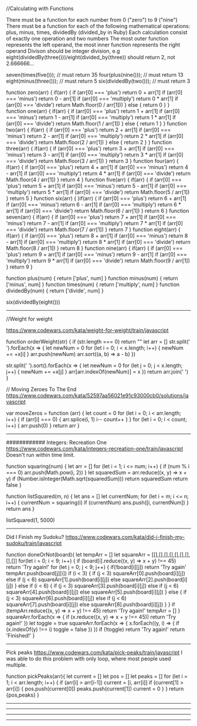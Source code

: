 //Calculating with Functions

There must be a function for each number from 0 ("zero") to 9 ("nine")
There must be a function for each of the following mathematical operations: plus, minus, times, dividedBy (divided_by in Ruby)
Each calculation consist of exactly one operation and two numbers
The most outer function represents the left operand, the most inner function represents the right operand
Divison should be integer division, e.g eight(dividedBy(three()))/eight(divided_by(three)) should return 2, not 2.666666...

seven(times(five())); // must return 35
four(plus(nine())); // must return 13
eight(minus(three())); // must return 5
six(dividedBy(two())); // must return 3

function zero(arr) {
  if(arr) {
    if (arr[0] === 'plus') return 0 + arr[1]
    if (arr[0] === 'minus') return 0 - arr[1]
    if (arr[0] === 'multiply') return 0 * arr[1]
    if (arr[0] === 'divide') return Math.floor(0 / arr[1]))
  } else {
    return 0
  }
}
function one(arr) {
  if(arr) {
    if (arr[0] === 'plus') return 1 + arr[1]
    if (arr[0] === 'minus') return 1 - arr[1]
    if (arr[0] === 'multiply') return 1 * arr[1]
    if (arr[0] === 'divide') return Math.floor(1 / arr[1])
  } else {
    return 1
  }
}
function two(arr) {
  if(arr) {
    if (arr[0] === 'plus') return 2 + arr[1]
    if (arr[0] === 'minus') return 2 - arr[1]
    if (arr[0] === 'multiply') return 2 * arr[1]
    if (arr[0] === 'divide') return Math.floor(2 / arr[1])
  } else {
    return 2
  }
}
function three(arr) {
  if(arr) {
    if (arr[0] === 'plus') return 3 + arr[1]
    if (arr[0] === 'minus') return 3 - arr[1]
    if (arr[0] === 'multiply') return 3 * arr[1]
    if (arr[0] === 'divide') return Math.floor(3 / arr[1])
  } 
    return 3
}
function four(arr) {
  if(arr) {
    if (arr[0] === 'plus') return 4 + arr[1]
    if (arr[0] === 'minus') return 4 - arr[1]
    if (arr[0] === 'multiply') return 4 * arr[1]
    if (arr[0] === 'divide') return Math.floor(4 / arr[1])
  } 
    return 4
}
function five(arr) {
  if(arr) {
    if (arr[0] === 'plus') return 5 + arr[1]
    if (arr[0] === 'minus') return 5 - arr[1]
    if (arr[0] === 'multiply') return 5 * arr[1]
    if (arr[0] === 'divide') return Math.floor(5 / arr[1])
  } 
    return 5
}
function six(arr) {
  )if(arr) {
    if (arr[0] === 'plus') return 6 + arr[1]
    if (arr[0] === 'minus') return 6 - arr[1]
    if (arr[0] === 'multiply') return 6 * arr[1]
    if (arr[0] === 'divide') return Math.floor(6 / arr[1])
  } 
    return 6
}
function seven(arr) {
  if(arr) {
    if (arr[0] === 'plus') return 7 + arr[1]
    if (arr[0] === 'minus') return 7 - arr[1]
    if (arr[0] === 'multiply') return 7 * arr[1]
    if (arr[0] === 'divide') return Math.floor(7 / arr[1])
  } 
    return 7
}
function eight(arr) {
  if(arr) {
    if (arr[0] === 'plus') return 8 + arr[1]
    if (arr[0] === 'minus') return 8 - arr[1]
    if (arr[0] === 'multiply') return 8 * arr[1]
    if (arr[0] === 'divide') return Math.floor(8 / arr[1])
  } 
    return 8
}
function nine(arr) {
  if(arr) {
    if (arr[0] === 'plus') return 9 + arr[1]
    if (arr[0] === 'minus') return 9 - arr[1]
    if (arr[0] === 'multiply') return 9 * arr[1]
    if (arr[0] === 'divide') return Math.floor(9 / arr[1])
  } 
    return 9
}

function plus(num) {
  return ['plus', num]
}
function minus(num) {
  return ['minus', num]
}
function times(num) {
  return ['multiply', num]
}
function dividedBy(num) {
  return ['divide', num]
}

six(dividedBy(eight()))


---------------------------------------------------------


//Weight for weight

https://www.codewars.com/kata/weight-for-weight/train/javascript

function orderWeight(str) {
  if (str.length === 0) return ""
  let arr = []
  str.split(' ').forEach(x => {
    let newNum = 0
    for (let i = 0; i < x.length; i++) {
      newNum += +x[i]
    }
    arr.push(newNum)
    arr.sort((a, b) => a - b)
  })

  str.split(' ').sort().forEach(x => {
    let newNum = 0
    for (let j = 0; j < x.length; j++) {
      newNum += +x[j]
    }
    arr[arr.indexOf(newNum)] = x
  })
  return arr.join(' ')
}


// Moving Zeroes To The End
https://www.codewars.com/kata/52597aa56021e91c93000cb0/solutions/javascript

var moveZeros = function (arr) {
  let count = 0
  for (let i = 0; i < arr.length; i++) {
    if (arr[i] === 0) {
      arr.splice(i, 1)
      i--
      count++
    }
  }
  for (let i = 0; i < count; i++) {
    arr.push(0)
  }
  return arr
}

--------------------------------------------------------------------------
############
Integers: Recreation One
https://www.codewars.com/kata/integers-recreation-one/train/javascript
Doesn't run within time limit.

function squaring(num) {
  let arr = []
  for (let i = 1; i <= num; i++) {
    if (num % i === 0) arr.push(Math.pow(i, 2))
  }
  let squaredSum = arr.reduce((x, y) => x + y)
  if (Number.isInteger(Math.sqrt(squaredSum))) return squaredSum
  return false
}

function listSquared(m, n) {
  let ans = []
  let currentNum;
  for (let i = m; i <= n; i++) {
    currentNum = squaring(i)
    if (currentNum) ans.push([i, currentNum]) 
  }
  return ans
}

listSquared(1, 5000)


----------------------------------------------------------------------
Did I Finish my Sudoku?
https://www.codewars.com/kata/did-i-finish-my-sudoku/train/javascript


function doneOrNot(board){
  let tempArr = []
  let squareArr = [[],[],[],[],[],[],[],[],[]]
  for(let i = 0; i < 9; i++) {
    if (board[i].reduce((x, y) => x + y) !== 45) return 'Try again!'
    for (let j = 0; j < 9; j++) {
      if(!board[i][j]) return 'Try again'
      tempArr.push(board[j][i])
      if (i < 3) {
        if (j < 3) squareArr[0].push(board[i][j])
        else if (j < 6) squareArr[1].push(board[i][j])
        else squareArr[2].push(board[i][j])
      }
      else if (i < 6) {
        if (j < 3) squareArr[3].push(board[i][j])
        else if (j < 6) squareArr[4].push(board[i][j])
        else squareArr[5].push(board[i][j])
      } else {
          if (j < 3) squareArr[6].push(board[i][j])
          else if (j < 6) squareArr[7].push(board[i][j])
          else squareArr[8].push(board[i][j])
      }
    }
    if (tempArr.reduce((x, y) => x + y) !== 45) return 'Try again!'
    tempArr = []
  }
  squareArr.forEach(x => {
    if (x.reduce((x, y) => x + y !== 45)) return 'Try again!'
  })
  let toggle = true
  squareArr.forEach(x => {
    x.forEach((y, i) => {
      if (x.indexOf(y) !== i) toggle = false
    })
  })
  if (!toggle) return 'Try again!'
  return 'Finished!'
}

-----------------------------------------------------------------------
Pick peaks
https://www.codewars.com/kata/pick-peaks/train/javascript
I was able to do this problem with only loop, where most people used multiple.

function pickPeaks(arr){
  let current = []
  let pos = []
  let peaks = []
  for (let i = 1; i < arr.length; i++) {
    if (arr[i] > arr[i-1]) current = [i, arr[i]]
    if (current[1] > arr[i]) {
      pos.push(current[0])
      peaks.push(current[1])
      current = 0
    }
  }
  return {pos,peaks}
}

----------------------------------------------------------------------





----------------------------------------------------------------------





----------------------------------------------------------------------




----------------------------------------------------------------------
